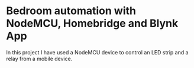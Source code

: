 # Bedroom automation with NodeMCU, Homebridge and Blynk App

In this project I have used a NodeMCU device to control an LED strip and a relay from a mobile device.
